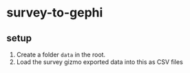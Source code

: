 # survey-to-gephi

## setup

1. Create a folder `data` in the root.
2. Load the survey gizmo exported data into this as CSV files
